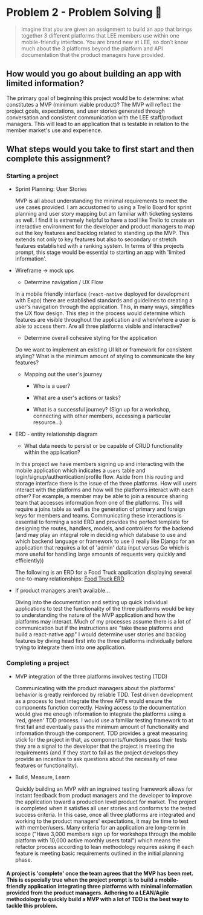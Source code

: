 # Problem 2 - Problem Solving 🤔

> Imagine that you are given an assignment to build an app that brings together 3 different platforms that LEE members use within one mobile-friendly interface. You are brand new at LEE, so don’t know much about the 3 platforms beyond the platform and API documentation that the product managers have provided.

## How would you go about building an app with limited information?

The primary goal of beginning this project would be to determine: what constitutes a MVP (minimum viable product)? The MVP will reflect the project goals, expectations, and user stories generated through conversation and consistent communication with the LEE staff/product managers. This will lead to an application that is testable in relation to the member market's use and experience.

## What steps would you take to first start and then complete this assignment?

### Starting a project

- Sprint Planning: User Stories

  MVP is all about understanding the minimal requirements to meet the use cases provided. I am accustomed to using a Trello Board for sprint planning and user story mapping but am familiar with ticketing systems as well. I find it is extremely helpful to have a tool like Trello to create an interactive environment for the developer and product managers to map out the key features and backlog related to standing up the MVP. This extends not only to key features but also to secondary or stretch features established with a ranking system. In terms of this projects prompt, this stage would be essential to starting an app with 'limited information'.

- Wireframe -> mock ups

  - Determine navigation / UX Flow

  In a mobile friendly interface (`react-native` deployed for development with Expo) there are established standards and guidelines to creating a user's navigation through the application. This, in many ways, simplifies the UX flow design. This step in the process would determine which features are visible throughout the application and when/where a user is able to access them. Are all three platforms visible and interactive?

  - Determine overall cohesive styling for the application

  Do we want to implement an existing UI kit or framework for consistent styling? What is the minimum amount of styling to communicate the key features?

  - Mapping out the user's journey

    - Who is a user?

    - What are a user's actions or tasks?

    - What is a successful journey? (Sign up for a workshop, connecting with other members, accessing a particular resource...)

- ERD - entity relationship diagram

  - What data needs to persist or be capable of CRUD functionality within the application?

  In this project we have members signing up and interacting with the mobile application which indicates a `users` table and login/signup/authentication/profile flow. Aside from this routing and storage interface there is the issue of the three platforms. How will users interact with the platforms and how will the platforms interact with each other? For example, a member may be able to join a resource sharing team that accesses information from one of the platforms. This will require a joins table as well as the generation of primary and foreign keys for members and teams. Communicating these interactions is essential to forming a solid ERD and provides the perfect template for designing the routes, handlers, models, and controllers for the backend (and may play an integral role in deciding which database to use and which backend language or framework to use (I really like Django for an application that requires a lot of 'admin' data input versus Go which is more useful for handling large amounts of requests very quickly and efficiently))

  The following is an ERD for a Food Truck application displaying several one-to-many relationships: [Food Truck ERD](https://drive.google.com/file/d/1FElOrwlEJQRSKZJbkvG068ZLp7WhOJ8k/view?usp=sharing)

- If product managers aren't available...

  Diving into the documentation and setting up quick individual applications to test the functionality of the three platforms would be key to understanding the nature of the MVP application and how the platforms may interact. Much of my processes assume there is a lot of communication but if the instructions are "take these platforms and build a react-native app" I would determine user stories and backlog features by diving head first into the three platforms individually before trying to integrate them into one application.

### Completing a project

- MVP integration of the three platforms involves testing (TDD)

  Communicating with the product managers about the platforms' behavior is greatly reinforced by reliable TDD. Test driven development as a process to best integrate the three API's would ensure the components function correctly. Having access to the documentation would give me enough information to integrate the platforms using a 'red, green' TDD process. I would use a familiar testing framework to at first fail and eventually pass the minimum amount of functionality and information through the component. TDD provides a great measuring stick for the project in that, as components/functions pass their tests they are a signal to the developer that the project is meeting the requirements (and if they start to fail as the project develops they provide an incentive to ask questions about the necessity of new features or functionality).

- Build, Measure, Learn

  Quickly building an MVP with an ingrained testing framework allows for instant feedback from product managers and the developer to improve the application toward a production level product for market. The project is completed when it satisfies all user stories and conforms to the tested success criteria. In this case, once all three platforms are integrated and working to the product managers' expectations, it may be time to test with member/users. Many criteria for an application are long-term in scope ("Have 3,000 members sign up for workshops through the mobile platform with 10,000 active monthly users total") which means the refactor process according to lean methodology requires asking if each feature is meeting basic requirements outlined in the initial planning phase.

#### A project is 'complete' once the team agrees that the MVP has been met. This is especially true when the project prompt is to build a mobile-friendly application integrating three platforms with minimal information provided from the product managers. Adhering to a LEAN/Agile methodology to quickly build a MVP with a lot of TDD is the best way to tackle this problem.
